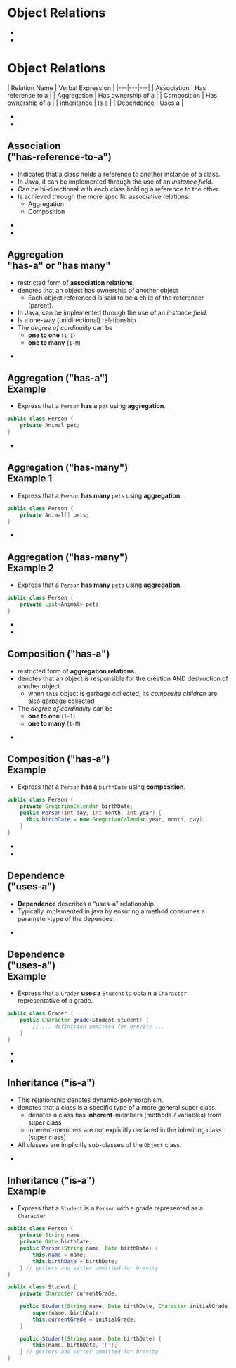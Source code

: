 
# Object Relations


-
-
# Object Relations
| Relation Name | Verbal Expression |
|---|---|---|
| Association | Has reference to a |
| Aggregation | Has ownership of a |
| Composition | Has ownership of a |
| Inheritance | Is a |
| Dependence  | Uses a |









-
-
## Association<br>("has-reference-to-a")
* Indicates that a class holds a reference to another instance of a class.
* In Java, it can be implemented through the use of an _instance field_.
* Can be bi-directional with each class holding a reference to the other.
* Is achieved through the more specific associative relations:
	* Aggregation
	* Composition











-
-
## Aggregation<br>"has-a" or "has many"
* restricted form of **association relations**.
* denotes that an object has ownership of another object
	* Each object referenced is said to be a child of the referencer (parent).
* In Java, can be implemented through the use of an _instance field_.
* Is a one-way (unidirectional) relationship
* The _degree of cardinality_ can be
	* **one to one** (`1-1`)
	* **one to many** (`1-M`)



-
## Aggregation ("has-a")<br>Example
* Express that a `Person` **has a** `pet` using **aggregation**.

```java
public class Person {
	private Animal pet;
}
```


-
## Aggregation ("has-many")<br>Example 1
* Express that a `Person` **has many** `pets` using **aggregation**.

```java
public class Person {
	private Animal[] pets;
}
```



-
## Aggregation ("has-many")<br>Example 2
* Express that a `Person` **has many** `pets` using **aggregation**.

```java
public class Person {
	private List<Animal> pets;
}
```
















-
-
## Composition ("has-a")
* restricted form of **aggregation relations**.
* denotes that an object is responsible for the creation AND destruction of another object.
	* when `this` object is garbage collected, its _composite children_ are also garbage collected
* The _degree of cardinality_ can be
	* **one to one** (`1-1`)
	* **one to many** (`1-M`)


-
## Composition ("has-a")<br>Example
* Express that a `Person` **has a** `birthDate` using **composition**.

```java
public class Person {
	private GregorianCalendar birthDate;
	public Person(int day, int month, int year) {
	  this.birthDate = new GregorianCalendar(year, month, day);
	}
}
```














-
-
## Dependence<br>("uses-a")
* **Dependence** describes a “uses-a” relationship.
* Typically implemented in java by ensuring a method consumes a parameter-type of the dependee.


-
## Dependence<br>("uses-a")<br>Example
* Express that a `Grader` **uses a** `Student` to obtain a `Character` representative of a grade.

```java
public class Grader {
	public Character grade(Student student) {
		// ... definition ommitted for brevity ...
	}
}
```












-
-
## Inheritance ("is-a")
* This relationship denotes dynamic-polymorphism.
* denotes that a class is a specific type of a more general super class.
	* denotes a class has **inherent**-members (methods / variables) from super class
	* inherent-members are not explicitly declared in the inheriting class (super class)
* All classes are implicitly sub-classes of the `Object` class.


-
## Inheritance ("is-a")<br>Example
* Express that a `Student` is a `Person` with a grade represented as a `Character`

```java
public class Person {
	private String name;
	private Date birthDate;
	public Person(String name, Date birthDate) {
		this.name = name;
		this.birthDate = birthDate;
	} // getters and setter ommitted for brevity
}
```

```java
public class Student {
	private Character currentGrade;

	public Student(String name, Date birthDate, Character initialGrade) {
		super(name, birthDate);
		this.currentGrade = initialGrade;
	}

	public Student(String name, Date birthDate) {
		this(name, birthDate, 'F');
	} // getters and setter ommitted for brevity
}
```
